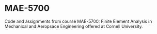 # MAE-5700
 Code and assignments from course MAE-5700: Finite Element Analysis in Mechanical and Aeropsace Engineering offered at Cornell University.
